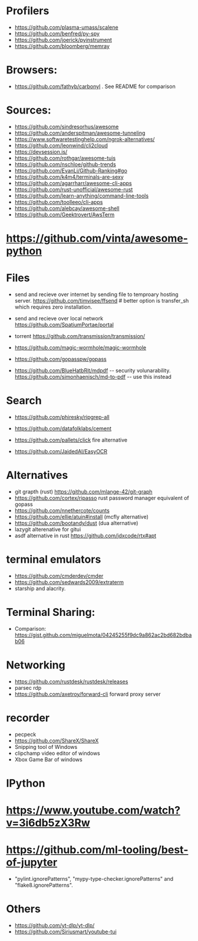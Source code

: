 
# Profilers
* https://github.com/plasma-umass/scalene
* https://github.com/benfred/py-spy
* https://github.com/joerick/pyinstrument
* https://github.com/bloomberg/memray

# Browsers:
* https://github.com/fathyb/carbonyl . See README for comparison

# Sources:
* https://github.com/sindresorhus/awesome
* https://github.com/anderspitman/awesome-tunneling
* https://www.softwaretestinghelp.com/ngrok-alternatives/
* https://github.com/leonwind/cli2cloud
* https://devsession.is/
* https://github.com/rothgar/awesome-tuis
* https://github.com/nschloe/github-trends
* https://github.com/EvanLi/Github-Ranking#go
* https://github.com/k4m4/terminals-are-sexy
* https://github.com/agarrharr/awesome-cli-apps
* https://github.com/rust-unofficial/awesome-rust
* https://github.com/learn-anything/command-line-tools
* https://github.com/toolleeo/cli-apps
* https://github.com/alebcay/awesome-shell
* https://github.com/Geektrovert/AwsTerm
# https://github.com/vinta/awesome-python


# Files
* send and recieve over internet by sending file to temproary hosting server. https://github.com/timvisee/ffsend  # better option is transfer_sh which requires zero installation.
* send and recieve over local network https://github.com/SpatiumPortae/portal
* torrent https://github.com/transmission/transmission/
* https://github.com/magic-wormhole/magic-wormhole
* https://github.com/gopasspw/gopass

* https://github.com/BlueHatbRit/mdpdf -- security volunarability. https://github.com/simonhaenisch/md-to-pdf  -- use this instead

# Search
* https://github.com/phiresky/ripgrep-all


* https://github.com/datafolklabs/cement
* https://github.com/pallets/click fire alternative
* https://github.com/JaidedAI/EasyOCR


# Alternatives
* git grapth (rust) https://github.com/mlange-42/git-graph
* https://github.com/cortex/ripasso rust password manager equivalent of gopass
* https://github.com/nnethercote/counts
* https://github.com/ellie/atuin#install (mcfly alternative)
* https://github.com/bootandy/dust (dua alternative)
* lazygit  alterenative for gitui
* asdf alternative in rust https://github.com/jdxcode/rtx#apt

# terminal emulators
* https://github.com/cmderdev/cmder
* https://github.com/sedwards2009/extraterm
* starship and alacrity.

# Terminal Sharing: 
* Comparison: https://gist.github.com/miguelmota/04245255f9dc9a862ac2bd682bdbab06

# Networking
* https://github.com/rustdesk/rustdesk/releases
* parsec rdp
* https://github.com/axetroy/forward-cli forward proxy server

# recorder
* pecpeck
* https://github.com/ShareX/ShareX
* Snipping tool of Windows
* clipchamp video editor of windows
* Xbox Game Bar of windows

# IPython
# https://www.youtube.com/watch?v=3i6db5zX3Rw
# https://github.com/ml-tooling/best-of-jupyter

* "pylint.ignorePatterns", "mypy-type-checker.ignorePatterns" and "flake8.ignorePatterns".

# Others
* https://github.com/yt-dlp/yt-dlp/
* https://github.com/Siriusmart/youtube-tui
